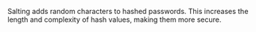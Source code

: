 Salting adds random characters to hashed passwords. This increases the length and complexity of hash values, making them more secure.